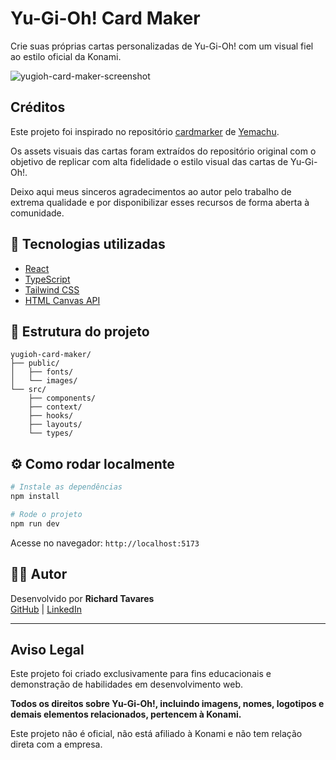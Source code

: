 
# Yu-Gi-Oh! Card Maker

Crie suas próprias cartas personalizadas de Yu-Gi-Oh! com um visual fiel ao estilo oficial da Konami.

![yugioh-card-maker-screenshot](https://github.com/user-attachments/assets/550e8da7-4ff1-4d4c-ba89-7044dc2b3f29)


## Créditos

Este projeto foi inspirado no repositório [cardmarker](https://github.com/yemachu/cardmaker) de [Yemachu](https://github.com/yemachu).

Os assets visuais das cartas foram extraídos do repositório original com o objetivo de replicar com alta fidelidade o estilo visual das cartas de Yu-Gi-Oh!.

Deixo aqui meus sinceros agradecimentos ao autor pelo trabalho de extrema qualidade e por disponibilizar esses recursos de forma aberta à comunidade.

## 🚀 Tecnologias utilizadas

- [React](https://reactjs.org/)
- [TypeScript](https://www.typescriptlang.org/)
- [Tailwind CSS](https://tailwindcss.com/)
- [HTML Canvas API](https://developer.mozilla.org/pt-BR/docs/Web/API/Canvas_API)

## 📂 Estrutura do projeto

```
yugioh-card-maker/
├── public/
│   ├── fonts/
│   └── images/
└── src/
    ├── components/
    ├── context/
    ├── hooks/
    ├── layouts/
    └── types/

```

## ⚙️ Como rodar localmente

```bash
# Instale as dependências
npm install

# Rode o projeto
npm run dev
```

Acesse no navegador: `http://localhost:5173`

## 👨‍💻 Autor

Desenvolvido por **Richard Tavares**  
[GitHub](https://github.com/richard-tavares) | [LinkedIn](https://linkedin.com/in/richard-tavares)

---

## Aviso Legal

Este projeto foi criado exclusivamente para fins educacionais e demonstração de habilidades em desenvolvimento web.

**Todos os direitos sobre Yu-Gi-Oh!, incluindo imagens, nomes, logotipos e demais elementos relacionados, pertencem à Konami.**

Este projeto não é oficial, não está afiliado à Konami e não tem relação direta com a empresa.
